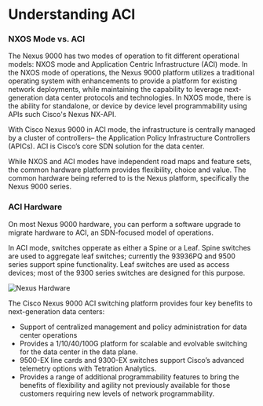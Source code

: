 # Understanding ACI

### NXOS Mode vs. ACI
The Nexus 9000 has two modes of operation to fit different operational models: NXOS mode and Application Centric Infrastructure (ACI) mode. In the NXOS mode of operations, the Nexus 9000 platform utilizes a traditional operating system with enhancements to provide a platform for existing network deployments, while maintaining the capability to leverage next-generation data center protocols and technologies. In NXOS mode, there is the ability for standalone, or device by device level programmability using APIs such Cisco's Nexus NX-API.

With Cisco Nexus 9000 in ACI mode, the infrastructure is centrally managed by a cluster of controllers– the Application Policy Infrastructure Controllers (APICs). ACI is Cisco’s core SDN solution for the data center.  

While NXOS and ACI modes have independent road maps and feature sets, the common hardware platform provides flexibility, choice and value.  The common hardware being referred to is the Nexus platform, specifically the Nexus 9000 series.

### ACI Hardware
On most Nexus 9000 hardware, you can perform a software upgrade to migrate hardware to ACI, an SDN-focused model of operations.

In ACI mode, switches opperate as either a Spine or a Leaf. Spine switches are used to aggregate leaf switches; currently the 93936PQ and 9500 series support spine functionality. Leaf switches are used as access devices; most of the 9300 series switches are designed for this purpose.

![Nexus Hardware](/posts/files/intro-to-aci_understanding-aci/assets/images/nexus_hardware.png)

The Cisco Nexus 9000 ACI switching platform provides four key benefits to next-generation data centers:

*  Support of centralized management and policy administration for data center operations 
*  Provides a 1/10/40/100G platform for scalable and evolvable switching for the data center in the data plane.
*  9500-EX line cards and 9300-EX switches support Cisco’s advanced telemetry options with Tetration Analytics.
*  Provides a range of additional programmability features to bring the benefits of flexibility and agility not previously available for those customers requiring new levels of network programmability.
